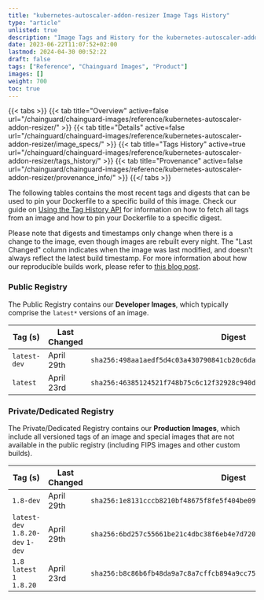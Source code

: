 ```yaml
---
title: "kubernetes-autoscaler-addon-resizer Image Tags History"
type: "article"
unlisted: true
description: "Image Tags and History for the kubernetes-autoscaler-addon-resizer Chainguard Image"
date: 2023-06-22T11:07:52+02:00
lastmod: 2024-04-30 00:52:22
draft: false
tags: ["Reference", "Chainguard Images", "Product"]
images: []
weight: 700
toc: true
---
```


{{< tabs >}}
{{< tab title="Overview" active=false url="/chainguard/chainguard-images/reference/kubernetes-autoscaler-addon-resizer/" >}}
{{< tab title="Details" active=false url="/chainguard/chainguard-images/reference/kubernetes-autoscaler-addon-resizer/image_specs/" >}}
{{< tab title="Tags History" active=true url="/chainguard/chainguard-images/reference/kubernetes-autoscaler-addon-resizer/tags_history/" >}}
{{< tab title="Provenance" active=false url="/chainguard/chainguard-images/reference/kubernetes-autoscaler-addon-resizer/provenance_info/" >}}
{{</ tabs >}}

The following tables contains the most recent tags and digests that can be used to pin your Dockerfile to a specific build of this image. Check our guide on [Using the Tag History API](/chainguard/chainguard-images/using-the-tag-history-api/) for information on how to fetch all tags from an image and how to pin your Dockerfile to a specific digest.

Please note that digests and timestamps only change when there is a change to the image, even though images are rebuilt every night. The "Last Changed" column indicates when the image was last modified, and doesn't always reflect the latest build timestamp. For more information about how our reproducible builds work, please refer to [this blog post](https://www.chainguard.dev/unchained/reproducing-chainguards-reproducible-image-builds).

### Public Registry
The Public Registry contains our **Developer Images**, which typically comprise the `latest*` versions of an image.

| Tag (s)       | Last Changed | Digest                                                                    |
|---------------|--------------|---------------------------------------------------------------------------|
|  `latest-dev` | April 29th   | `sha256:498aa1aedf5d4c03a430790841cb20c6da375b87514fb346208a543a66c5d63b` |
|  `latest`     | April 23rd   | `sha256:46385124521f748b75c6c12f32928c940d1277085eafe5b930d42dbc1e459a37` |


### Private/Dedicated Registry
The Private/Dedicated Registry contains our **Production Images**, which include all versioned tags of an image and special images that are not available in the public registry (including FIPS images and other custom builds).

| Tag (s)                            | Last Changed | Digest                                                                    |
|------------------------------------|--------------|---------------------------------------------------------------------------|
|  `1.8-dev`                         | April 29th   | `sha256:1e8131cccb8210bf48675f8fe5f404be0957506239ef92375844f2c72a42e0b9` |
|  `latest-dev` `1.8.20-dev` `1-dev` | April 29th   | `sha256:6bd257c55661be21c4dbc38f6eb4e7d7209107da81544162cba53438dc6efe64` |
|  `1.8` `latest` `1` `1.8.20`       | April 23rd   | `sha256:b8c86b6fb48da9a7c8a7cffcb894a9cc757578e79bfcab415f11514d99fa0021` |

